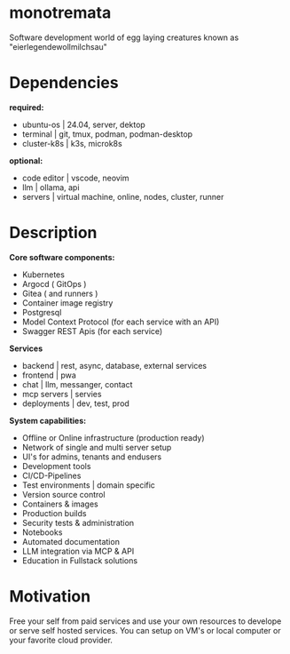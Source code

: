 # monotremata
Software development world of egg laying creatures known as "eierlegendewollmilchsau"

# Dependencies

**required:**

- ubuntu-os     | 24.04, server, dektop
- terminal      | git, tmux, podman, podman-desktop
- cluster-k8s   | k3s, microk8s

**optional:**

- code editor   | vscode, neovim
- llm           | ollama, api
- servers        | virtual machine, online, nodes, cluster, runner

# Description

**Core software components:**

- Kubernetes
- Argocd ( GitOps )
- Gitea ( and runners ) 
- Container image registry
- Postgresql 
- Model Context Protocol (for each service with an API)
- Swagger REST Apis (for each service)

**Services**

- backend       | rest, async, database, external services
- frontend      | pwa
- chat          | llm, messanger, contact
- mcp servers   | servies
- deployments   | dev, test, prod

**System capabilities:**

- Offline or Online infrastructure (production ready)
- Network of single and multi server setup
- UI's for admins, tenants and endusers
- Development tools
- CI/CD-Pipelines
- Test environments | domain specific
- Version source control 
- Containers & images 
- Production builds
- Security tests & administration
- Notebooks
- Automated documentation
- LLM integration via MCP & API
- Education in Fullstack solutions

# Motivation

Free your self from paid services and use your own resources to develope or serve self hosted services.
You can setup on VM's or local computer or your favorite cloud provider.
